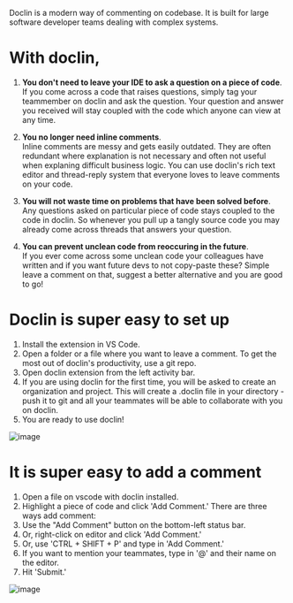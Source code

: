 Doclin is a modern way of commenting on codebase. It is built for large software developer teams dealing with complex systems.

# With doclin,

1. **You don't need to leave your IDE to ask a question on a piece of code**.\
If you come across a code that raises questions, simply tag your teammember on doclin and ask the question. Your question and answer you received will stay coupled with the code which anyone can view at any time.

2. **You no longer need inline comments**.\
Inline comments are messy and gets easily outdated. They are often redundant where explanation is not necessary and often not useful when explaning difficult business logic. You can use doclin's rich text editor and thread-reply system that everyone loves to leave comments on your code.

3. **You  will not waste time on problems that have been solved before**. \
Any questions asked on particular piece of code stays coupled to the code in doclin. So whenever you pull up a tangly source code you may already come across threads that answers your question.

4. **You can prevent unclean code from reoccuring in the future**.\
If you ever come across some unclean code your colleagues have written and if you want future devs to not copy-paste these? Simple leave a comment on that, suggest a better alternative and you are good to go!


# Doclin is super easy to set up

1. Install the extension in VS Code.
2. Open a folder or a file where you want to leave a comment. To get the most out of doclin's productivity, use a git repo.
3. Open doclin extension from the left activity bar.
4. If you are using doclin for the first time, you will be asked to create an organization and project. This will create a .doclin file in your directory - push it to git and all your teammates will be able to collaborate with you on doclin.
5. You are ready to use doclin!

![image](https://github.com/doclin-dev/landingpage-build/blob/main/assets/doclinSetup.gif?raw=true)

# It is super easy to add a comment

1. Open a file on vscode with doclin installed.
2. Highlight a piece of code and click 'Add Comment.' There are three ways add comment:
  1.  Use the "Add Comment" button on the bottom-left status bar.
  2.  Or, right-click on editor and click 'Add Comment.'
  3.  Or, use 'CTRL + SHIFT + P' and type in 'Add Comment.'
3. If you want to mention your teammates, type in '@' and their name on the editor.
4. Hit 'Submit.'


![image](https://github.com/doclin-dev/landingpage-build/blob/main/assets/doclinDemo.gif?raw=true)
